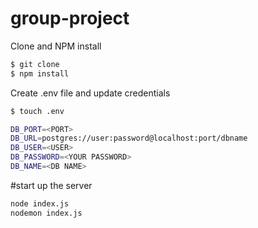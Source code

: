 # group-project

Clone and NPM install
```bash
$ git clone
$ npm install
```

Create .env file and update credentials
```bash
$ touch .env
```
```bash
DB_PORT=<PORT>
DB_URL=postgres://user:password@localhost:port/dbname
DB_USER=<USER>
DB_PASSWORD=<YOUR PASSWORD>
DB_NAME=<DB NAME>
```

#start up the server
```bash
node index.js
nodemon index.js
```
